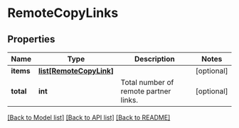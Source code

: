 # RemoteCopyLinks

## Properties
Name | Type | Description | Notes
------------ | ------------- | ------------- | -------------
**items** | [**list[RemoteCopyLink]**](RemoteCopyLink.md) |  | [optional] 
**total** | **int** | Total number of remote partner links. | [optional] 

[[Back to Model list]](../README.md#documentation-for-models) [[Back to API list]](../README.md#documentation-for-api-endpoints) [[Back to README]](../README.md)


